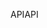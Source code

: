 <span data-ttu-id="5115f-101">API</span><span class="sxs-lookup"><span data-stu-id="5115f-101">API</span></span>